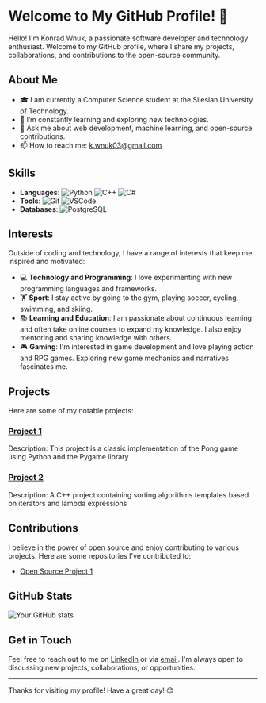 # Welcome to My GitHub Profile! 👋

Hello! I'm Konrad Wnuk, a passionate software developer and technology enthusiast. Welcome to my GitHub profile, where I share my projects, collaborations, and contributions to the open-source community.

## About Me

- 🎓 I am currently a Computer Science student at the Silesian University of Technology.
- 🌱 I’m constantly learning and exploring new technologies.
- 💬 Ask me about web development, machine learning, and open-source contributions.
- 📫 How to reach me: k.wnuk03@gmail.com

## Skills

- **Languages**: ![Python](https://img.shields.io/badge/-Python-3776AB?logo=python&logoColor=white&style=flat) ![C++](https://img.shields.io/badge/-C++-00599C?logo=cplusplus&logoColor=white&style=flat) ![C#](https://img.shields.io/badge/-C%23-239120?logo=c-sharp&logoColor=white&style=flat)
- **Tools**: ![Git](https://img.shields.io/badge/-Git-F05032?logo=git&logoColor=white&style=flat) ![VSCode](https://img.shields.io/badge/-VS%20Code-007ACC?logo=visual-studio-code&logoColor=white&style=flat)
- **Databases**: ![PostgreSQL](https://img.shields.io/badge/-PostgreSQL-336791?logo=postgresql&logoColor=white&style=flat)

## Interests

Outside of coding and technology, I have a range of interests that keep me inspired and motivated:

- 💻 **Technology and Programming**: I love experimenting with new programming languages and frameworks.
- 🏋️ **Sport**: I stay active by going to the gym, playing soccer, cycling, swimming, and skiing.
- 📚 **Learning and Education**: I am passionate about continuous learning and often take online courses to expand my knowledge. I also enjoy mentoring and sharing knowledge with others.
- 🎮 **Gaming**: I'm interested in game development and love playing action and RPG games. Exploring new game mechanics and narratives fascinates me.

## Projects

Here are some of my notable projects:

### [Project 1](https://github.com/vnuczek/Pong)
Description: This project is a classic implementation of the Pong game using Python and the Pygame library

### [Project 2](https://github.com/vnuczek/Sorting-Templates-Cpp)
Description: A C++ project containing sorting algorithms templates based on iterators and lambda expressions

## Contributions

I believe in the power of open source and enjoy contributing to various projects. Here are some repositories I've contributed to:

- [Open Source Project 1](https://github.com/ksiminski/neuro-fuzzy-library)
  
## GitHub Stats

![Your GitHub stats](https://github-readme-stats.vercel.app/api?username=yourusername&show_icons=true&theme=radical)

## Get in Touch

Feel free to reach out to me on [LinkedIn](https://www.linkedin.com/in/konrad-wnuk/) or via [email](mailto:k.wnuk03@gmail.com). I'm always open to discussing new projects, collaborations, or opportunities.

---

Thanks for visiting my profile! Have a great day! 😊
